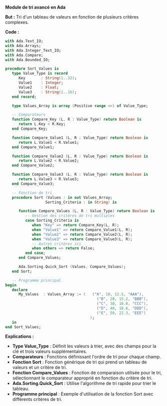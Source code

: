 **Module de tri avancé en Ada**

**But :** Tri d'un tableau de valeurs en fonction de plusieurs critères complexes.

**Code :**

```ada
with Ada.Text_IO;
with Ada.Arrays;
with Ada.Integer_Text_IO;
with Ada.Compare;
with Ada.Bounded_IO;

procedure Sort_Values is
   type Value_Type is record
      Key       : String(1..32);
      Value1    : Integer;
      Value2    : Float;
      Value3    : String(1..16);
   end record;

   type Values_Array is array (Positive range <>) of Value_Type;

   -- Comparateurs
   function Compare_Key (L, R : Value_Type) return Boolean is
      return L.Key < R.Key;
   end Compare_Key;

   function Compare_Value1 (L, R : Value_Type) return Boolean is
      return L.Value1 < R.Value1;
   end Compare_Value1;

   function Compare_Value2 (L, R : Value_Type) return Boolean is
      return L.Value2 < R.Value2;
   end Compare_Value2;

   function Compare_Value3 (L, R : Value_Type) return Boolean is
      return L.Value3 < R.Value3;
   end Compare_Value3;

   -- Fonction de tri
   procedure Sort (Values : in out Values_Array;
                  Sorting_Criteria : in String) is

      function Compare_Values (L, R : Value_Type) return Boolean is
         -- Gestion des critères de tri multiples
         case Sorting_Criteria is
            when "Key" => return Compare_Key(L, R);
            when "Value1" => return Compare_Value1(L, R);
            when "Value2" => return Compare_Value2(L, R);
            when "Value3" => return Compare_Value3(L, R);
            -- Autres critères ici
            when others => return False;
         end case;
      end Compare_Values;

      Ada.Sorting.Quick_Sort (Values, Compare_Values);
   end Sort;

   -- Programme principal
begin
   declare
      My_Values  : Values_Array := (   ("A", 10, 12.5, "AAA"),
                                         ("B", 20, 15.2, "BBB"),
                                         ("C", 30, 10.8, "CCC"),
                                         ("D", 40, 18.6, "DDD"),
                                         ("E", 50, 22.3, "EEE")
                                      );
   in
end Sort_Values;
```

**Explications :**

* **Type Value_Type** : Définit les valeurs à trier, avec des champs pour la clé et trois valeurs supplémentaires.
* **Comparateurs** : Fonctions définissant l'ordre de tri pour chaque champ.
* **Fonction Sort** : Fonction générique de tri qui prend un tableau de valeurs et un critère de tri.
* **Fonction Compare_Values** : Fonction de comparaison utilisée pour le tri, sélectionnant le comparateur approprié en fonction du critère de tri.
* **Ada.Sorting.Quick_Sort** : Utilise l'algorithme de tri rapide pour trier le tableau.
* **Programme principal** : Exemple d'utilisation de la fonction Sort avec différents critères de tri.